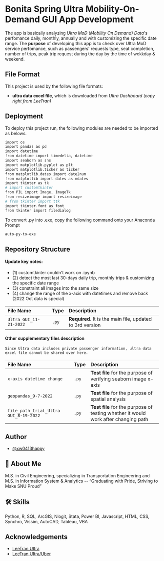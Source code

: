 
# Bonita Spring Ultra Mobility-On-Demand GUI App Development

The app is basically analyzing *Ultra MoD (Mobility On Demand) Data*'s perfomance daily, monthly, annually and with customizing the specific date range. 
The **purpose** of developing this app is to check over Ultra MoD service perfomance, such as passengers' requests type, seat completion, number of trips, peak trip request during the day by the time of wekkday & weekend.



## File Format

This project is used by the following file formats:

- **ultra data excel file**, which is downloaded from *Ultra Dashboard (copy right from LeeTran)*


## Deployment

To deploy this project run, the following modules are needed to be imported as belows.

```bash
import os
import pandas as pd
import datetime
from datetime import timedelta, datetime
import seaborn as sns
import matplotlib.pyplot as plt
import matplotlib.ticker as ticker
from matplotlib.dates import date2num
from matplotlib import dates as mdates
import tkinter as tk
# import customtkinter
from PIL import Image, ImageTk
from resizeimage import resizeimage
# from tkinter import ttk
import tkinter.font as font
from tkinter import filedialog
```

To convert .py into .exe, copy the following command onto your Anaconda Prompt
```bash
auto-py-to-exe
```


## Repository Structure

#### Update key notes:

- (1) customtkinter couldn't work on .ipynb
- (2) detect the most last 30-days daily trip, monthly trips & customizing the specific date range
- (3) constraint all images into the same size
- (4) change the range of the x-axis with datetimes and remove back (2022 Oct data is special)


| File Name | Type     | Description                |
| :-------- | :------- | :------------------------- |
| `Ultra GUI_11-21-2022` | `.py` | **Required**. It is the main file, updated to 3rd version |

#### Other supplementary files description

```http
Since Ultra data includes private passenger information, ultra data excel file cannot be shared over here.
```

| File Name | Type     | Description                       |
| :-------- | :------- | :-------------------------------- |
| `x-axis datetime change`      | `.py` | **Test file** for the purpose of verifying seaborn image x-axis|
| `geopandas_9-7-2022`      | `.py` | **Test file** for the purpose of spatial analysis|
| `file_path_trial_Ultra GUI_8-19-2022`      | `.py` | **Test file** for the purpose of testing whether it would work after changing path|



## Author

- [@xw0413happy](https://github.com/xw0413happy)


## 🚀 About Me
M.S. in Civil Engineering, specializing in Transportation Engineering and M.S. in Information System & Analytics -- “Graduating with Pride, Striving to Make SNU Proud”


## 🛠 Skills
Python, R, SQL, ArcGIS, Nlogit, Stata, Power BI, Javascript, HTML, CSS, Synchro, Vissim, AutoCAD, Tableau, VBA


## Acknowledgements

 - [LeeTran Ultra](https://www.leegov.com/leetran/about-leetran/current-projects/ultra)
 - [LeeTran Ultra/Uber](https://www.leegov.com/leetran/ultra/ultra-uber)

